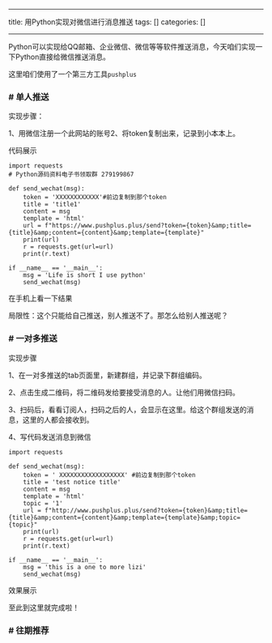 
--- 
title:  用Python实现对微信进行消息推送 
tags: []
categories: [] 

---
Python可以实现给QQ邮箱、企业微信、微信等等软件推送消息，今天咱们实现一下Python直接给微信推送消息。

这里咱们使用了一个第三方工具`pushplus`

### # 单人推送

实现步骤：

1、用微信注册一个此网站的账号2、将token复制出来，记录到小本本上。

代码展示

```
import requests
# Python源码资料电子书领取群 279199867

def send_wechat(msg):
    token = 'XXXXXXXXXXXX'#前边复制到那个token
    title = 'title1'
    content = msg
    template = 'html'
    url = f"https://www.pushplus.plus/send?token={token}&amp;title={title}&amp;content={content}&amp;template={template}"
    print(url)
    r = requests.get(url=url)
    print(r.text)

if __name__ == '__main__':
    msg = 'Life is short I use python'
    send_wechat(msg)
```

在手机上看一下结果

局限性：这个只能给自己推送，别人推送不了。那怎么给别人推送呢？

### # 一对多推送

实现步骤

1、在一对多推送的tab页面里，新建群组，并记录下群组编码。

2、点击生成二维码，将二维码发给要接受消息的人。让他们用微信扫码。

3、扫码后，看看订阅人，扫码之后的人，会显示在这里。给这个群组发送的消息，这里的人都会接收到。

4、写代码发送消息到微信

```
import requests

def send_wechat(msg):
    token = ' XXXXXXXXXXXXXXXXXX' #前边复制到那个token
    title = 'test notice title'
    content = msg
    template = 'html'
    topic = '1'
    url = f"http://www.pushplus.plus/send?token={token}&amp;title={title}&amp;content={content}&amp;template={template}&amp;topic={topic}"
    print(url)
    r = requests.get(url=url)
    print(r.text)

if __name__ == '__main__':
    msg = 'this is a one to more lizi'
    send_wechat(msg)
```

效果展示

至此到这里就完成啦！

### # 往期推荐




